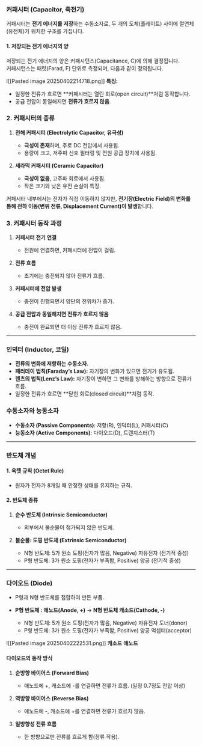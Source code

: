
### **커패시터 (Capacitor, 축전기)**

커패시터는 **전기 에너지를 저장**하는 수동소자로, 두 개의 도체(플레이트) 사이에 절연체(유전체)가 위치한 구조를 가집니다.

#### **1. 저장되는 전기 에너지의 양**

저장되는 전기 에너지의 양은 커패시턴스(Capacitance, C)에 의해 결정됩니다.  
커패시턴스는 패럿(Farad, F) 단위로 측정되며, 다음과 같이 정의됩니다.

![[Pasted image 20250402214718.png]]
**특징:**

- 일정한 전류가 흐르면 **커패시터는 열린 회로(open circuit)**처럼 동작합니다.
- 공급 전압이 동일해지면 **전류가 흐르지 않음**.

### **2. 커패시터의 종류**

1. **전해 커패시터 (Electrolytic Capacitor, 유극성)**
    
    - **극성이 존재**하며, 주로 DC 전압에서 사용됨.
    - 용량이 크고, 저주파 신호 필터링 및 전원 공급 장치에 사용됨.
        
2. **세라믹 커패시터 (Ceramic Capacitor)**
    
    - **극성이 없음**, 고주파 회로에서 사용됨.
    - 작은 크기와 낮은 유전 손실이 특징.

커패시터 내부에서는 전자가 직접 이동하지 않지만, **전기장(Electric Field)의 변화를 통해 전하 이동(변위 전류, Displacement Current)이 발생**합니다.
### **3. 커패시터 동작 과정**

1. **커패시터 전기 연결**
    - 전원에 연결하면, 커패시터에 전압이 걸림.
        
2. **전류 흐름**
    - 초기에는 충전되지 않아 전류가 흐름.
        
3. **커패시터에 전압 발생**
    - 충전이 진행되면서 양단의 전위차가 증가.
        
4. **공급 전압과 동일해지면 전류가 흐르지 않음**
    - 충전이 완료되면 더 이상 전류가 흐르지 않음.

---
### **인덕터 (Inductor, 코일)**

- **전류의 변화에 저항하는 수동소자.**
- **패러데이 법칙(Faraday’s Law):** 자기장의 변화가 있으면 전기가 유도됨.
- **렌츠의 법칙(Lenz’s Law):** 자기장이 변하면 그 변화를 방해하는 방향으로 전류가 흐름.
- 일정한 전류가 흐르면 **닫힌 회로(closed circuit)**처럼 동작.

### **수동소자와 능동소자**
- **수동소자 (Passive Components)**: 저항(R), 인덕터(L), 커패시터(C)
- **능동소자 (Active Components)**: 다이오드(D), 트랜지스터(T)

---
### **반도체 개념**

#### **1. 옥텟 규칙 (Octet Rule)**

- 원자가 전자가 8개일 때 안정한 상태를 유지하는 규칙.


#### **2. 반도체 종류**

1. **순수 반도체 (Intrinsic Semiconductor)**
    - 외부에서 불순물이 첨가되지 않은 반도체.

2. **불순물: 도핑  반도체 (Extrinsic Semiconductor)**

    - N형 반도체: 5가 원소 도핑(전자가 많음, Negative)     자유전자   (전기적 중성)
    - P형 반도체: 3가 원소 도핑(전자가 부족함, Positive)    양공          (전기적 중성)


---
### **다이오드 (Diode)**

- P형과 N형 반도체를 접합하여 만든 부품.
    
- **P형 반도체 : 애노드(Anode, +)** → **N형 반도체 캐소드(Cathode, -)**


    - N형 반도체: 5가 원소 도핑(전자가 많음, Negative)     자유전자       도너(donor)
    - P형 반도체: 3가 원소 도핑(전자가 부족함, Positive)       양공         억셉터(acceptor)

 ![[Pasted image 20250402222531.png]]
**캐소드**                          **애노드**

#### **다이오드의 동작 방식**

1. **순방향 바이어스 (Forward Bias)**
    - 애노드에 +, 캐소드에 -를 연결하면 전류가 흐름. (일정 0.7정도 전압 이상)

1. **역방향 바이어스 (Reverse Bias)**
    - 애노드에 -, 캐소드에 +를 연결하면 전류가 흐르지 않음.

1. **일방향성 전류 흐름**
    - 한 방향으로만 전류를 흐르게 함(정류 작용).